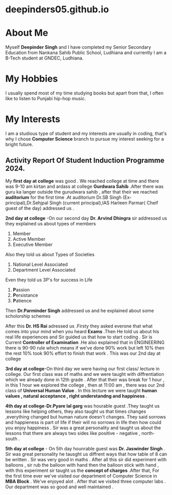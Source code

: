 # deepinders05.github.io
# About Me
Myself **Deepinder Singh** and I have completed my Senior Secondary Education from Nankana Sahib Public School, Ludhiana and currently I am a B-Tech student at GNDEC, Ludhiana.

# My Hobbies
I usually spend most of my time studying books but apart from that, I often like to listen to Punjabi hip-hop music.

# My Interests
I am a studious type of student and my interests are usually in coding, that's why I chose **Computer Science** branch to pursue my interest seeking for a bright future.
## Activity Report Of Student Induction Programme 2024.

My **first day at college** was good . We reached college at time and there was 9-10 am kirtan and ardass at college **Gurdwara Sahib** .After there was guru ka langer outside the gurudwara sahib , after that their we reached **auditorium** for the first time .At auditorium Dr.SB Singh (Ex-principal),Dr.Sehjpal Singh (current principal),IAS Harleen Parmar( Cheif guest of the day) addressed us . 

 **2nd day at college** -On our second day **Dr. Arvind Dhingra** sir addressed us they explained us about types of members
1. Member
2. Active Member
3. Executive Member
   
Also they told us about Types of Societies
1. National Level Associated
2. Department Level Associated

Even they told us 3P's for success in Life
1. **P**assion
2. **P**ersistance
3. **P**atience

 Then **Dr.Parminder Singh** addressed us and he explained about some scholorship schemes

 After this **Dr. HS Rai** adressed us .Firsty they asked everone that what comes into your mind when you heard **Exams** .Then He told us about his real life experiences and Sir guided us that how to start coding . Sir is Current **Controller of Examination** .He also explained that in ENGINEERING there is 90-90 rule which means if we've done 90% work but left 10% then the rest 10% took 90% effort to finish that work . This was our 2nd day at college

**3rd day at college**-On third day we were having our first class/ lecture in college. Our first class was of maths and we were taught with diffrentiation which we already done in 12th grade . After that their was break for 1 hour , in this 1 hour we explored the college , then at 11:00 am , there was our 2nd class of **Universal Human Value** . In this lecture we were taught **human values , natural acceptance , right understandng and happiness** . 

**4th day at college**-**Dr.Pyare lal garg** was hourable guest .They taught us lessons like helping others, they also taught us that times changes ,everything changed but human nature doesn't changes. They said sorrows and happieness is part of life if their will no sorrows in life then how could you enjoy happiness . Sir was a great personality and taught us about the lessons that there are always two sides like positive - negative , north- south . 

**5th day at college** - On 5th day hounrable guest was **Dr. Jaswinder Singh** . Sir was great personality he tausght us diffrent ways that how table of 8 can be written . Sir was very good in maths . After all this sir did experiment with balloons , sir rub the balloon with hand then the balloon stick with hand , with this experiment sir taught us the **concept of charges** .After that, For the first time ever we've visited our department of Computer Science in  **MBA Block** . We've enjoyed alot .  After that we visited three computer labs . Our department was so good and well maintained .
